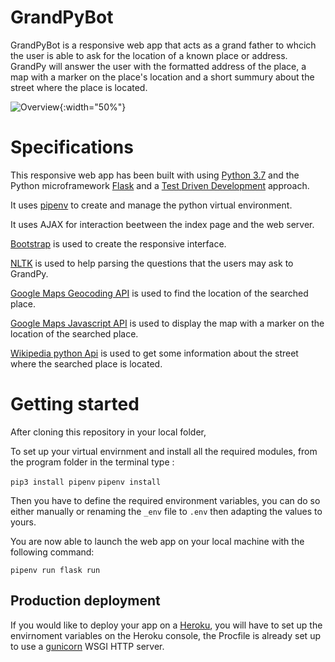 # GrandPyBot

GrandPyBot is a responsive web app that acts as a grand father to whcich the user is able to ask for the location of a known place or address.
GrandPy will answer the user with the formatted address of the place, a map with a marker on the place's location and a short summury about the street where the place is located.

![Overview](https://github.com/nroutier/GrandPyBot/blob/master/exemple.png){:width="50%"}

# Specifications

This responsive web app has been built with using [Python 3.7](https://docs.python.org/3.7/) and the Python microframework [Flask](http://flask.pocoo.org/) and a [Test Driven Development](https://en.wikipedia.org/wiki/Test-driven_development) approach.

It uses [pipenv](https://docs.pipenv.org/en/latest/) to create and manage the python virtual environment.

It uses AJAX for interaction beetween the index page and the web server.

[Bootstrap](https://getbootstrap.com/) is used to create the responsive interface.

[NLTK](http://www.nltk.org/) is used to help parsing the questions that the users may ask to GrandPy.

[Google Maps Geocoding API](https://developers.google.com/maps/documentation/geocoding/start) is used to find the location of the searched place.

[Google Maps Javascript API](https://developers.google.com/maps/documentation/javascript/tutorial) is used to display the map with a marker on the location of the searched place.

[Wikipedia python Api](https://pypi.org/project/wikipedia/) is used to get some information about the street where the searched place is located.

# Getting started

After cloning this repository in your local folder, 

To set up your virtual envirnment and install all the required modules, from the program folder in the terminal type :

`pip3 install pipenv`
`pipenv install`

Then you have to define the required environment variables, you can do so either manually or renaming the `_env` file to `.env` then adapting the values to yours.

You are now able to launch the web app on your local machine with the following command:

`pipenv run flask run`

## Production deployment

If you would like to deploy your app on a [Heroku](https://devcenter.heroku.com/articles/getting-started-with-python), you will have to set up the envirnoment variables on the Heroku console, the Procfile is already set up to use a [gunicorn](https://gunicorn.org/) WSGI HTTP server.
